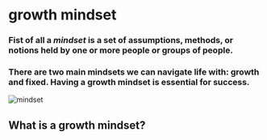 
# growth mindset

### Fist of all a *mindset* is a set of assumptions, methods, or notions held by one or more people or groups of people.
### There are two main mindsets we can navigate life with: growth and fixed. Having a growth mindset is essential for success.

![mindset](pic1.png)
## What is a growth mindset?
